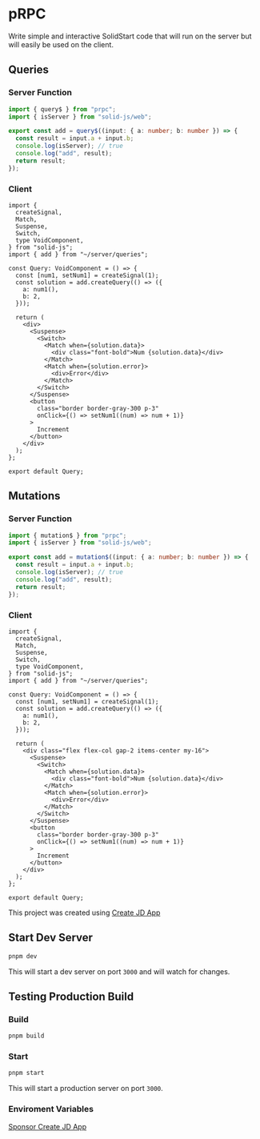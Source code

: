 # pRPC

Write simple and interactive SolidStart code that will run on the server but will easily be used on the client.

## Queries

### Server Function

```ts
import { query$ } from "prpc";
import { isServer } from "solid-js/web";

export const add = query$((input: { a: number; b: number }) => {
  const result = input.a + input.b;
  console.log(isServer); // true
  console.log("add", result);
  return result;
});
```

### Client

```tsx
import {
  createSignal,
  Match,
  Suspense,
  Switch,
  type VoidComponent,
} from "solid-js";
import { add } from "~/server/queries";

const Query: VoidComponent = () => {
  const [num1, setNum1] = createSignal(1);
  const solution = add.createQuery(() => ({
    a: num1(),
    b: 2,
  }));

  return (
    <div>
      <Suspense>
        <Switch>
          <Match when={solution.data}>
            <div class="font-bold">Num {solution.data}</div>
          </Match>
          <Match when={solution.error}>
            <div>Error</div>
          </Match>
        </Switch>
      </Suspense>
      <button
        class="border border-gray-300 p-3"
        onClick={() => setNum1((num) => num + 1)}
      >
        Increment
      </button>
    </div>
  );
};

export default Query;
```

## Mutations

### Server Function

```ts
import { mutation$ } from "prpc";
import { isServer } from "solid-js/web";

export const add = mutation$((input: { a: number; b: number }) => {
  const result = input.a + input.b;
  console.log(isServer); // true
  console.log("add", result);
  return result;
});
```

### Client

```tsx
import {
  createSignal,
  Match,
  Suspense,
  Switch,
  type VoidComponent,
} from "solid-js";
import { add } from "~/server/queries";

const Query: VoidComponent = () => {
  const [num1, setNum1] = createSignal(1);
  const solution = add.createQuery(() => ({
    a: num1(),
    b: 2,
  }));

  return (
    <div class="flex flex-col gap-2 items-center my-16">
      <Suspense>
        <Switch>
          <Match when={solution.data}>
            <div class="font-bold">Num {solution.data}</div>
          </Match>
          <Match when={solution.error}>
            <div>Error</div>
          </Match>
        </Switch>
      </Suspense>
      <button
        class="border border-gray-300 p-3"
        onClick={() => setNum1((num) => num + 1)}
      >
        Increment
      </button>
    </div>
  );
};

export default Query;
```

This project was created using [Create JD App](https://github.com/OrJDev/create-jd-app)

## Start Dev Server

```bash
pnpm dev
```

This will start a dev server on port `3000` and will watch for changes.

## Testing Production Build

### Build

```bash
pnpm build
```

### Start

```bash
pnpm start
```

This will start a production server on port `3000`.

### Enviroment Variables

[Sponsor Create JD App](https://github.com/sponsors/OrJDev)
